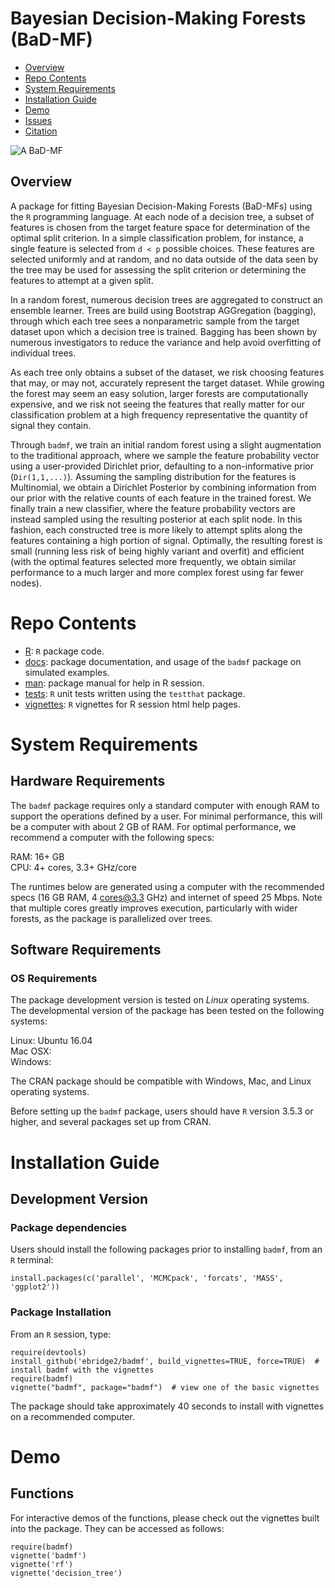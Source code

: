# Bayesian Decision-Making Forests (BaD-MF)

- [Overview](#overview)
- [Repo Contents](#repo-contents)
- [System Requirements](#system-requirements)
- [Installation Guide](#installation-guide)
- [Demo](#demo)
- [Issues](https://github.com/ebridge2/badmf/issues)
- [Citation](#citation)

![A BaD-MF](https://media0.giphy.com/media/l2YWxte7sJB2XuE8M/giphy.gif)


## Overview

A package for fitting Bayesian Decision-Making Forests (BaD-MFs) using the `R` programming language. At each node of a decision tree, a subset of features is chosen from the target feature space for determination of the optimal split criterion. In a simple classification problem, for instance, a single feature is selected from `d < p` possible choices. These features are selected uniformly and at random, and no data outside of the data seen by the tree may be used for assessing the split criterion or determining the features to attempt at a given split.

In a random forest, numerous decision trees are aggregated to construct an ensemble learner. Trees are build using 
Bootstrap AGGregation (bagging), through which each tree sees a nonparametric sample from the target dataset upon which 
a decision tree is trained. Bagging has been shown by numerous investigators to reduce the variance and help avoid overfitting of individual trees.

As each tree only obtains a subset of the dataset, we risk choosing features that may, or may not, accurately represent the
target dataset. While growing the forest may seem an easy solution, larger forests are computationally expensive, and we risk
not seeing the features that really matter for our classification problem at a high frequency representative the quantity of signal they contain.

Through `badmf`, we train an initial random forest using a slight augmentation to the traditional approach, where we sample the feature probability vector using a user-provided Dirichlet prior, defaulting to a non-informative prior (`Dir(1,1,...)`). Assuming the sampling distribution for the features is Multinomial, we obtain a Dirichlet Posterior by combining information from our prior with the relative counts of each feature in the trained forest. We finally train a new classifier, where the feature probability vectors are instead sampled using the resulting posterior at each split node. In this fashion, each constructed tree is more likely to attempt splits along the features containing a high portion of signal. Optimally, the resulting forest is small (running less risk of being highly variant and overfit) and efficient (with the optimal features selected more frequently, we obtain similar performance to a much larger and more complex forest using far fewer nodes).

# Repo Contents

- [R](./R): `R` package code.
- [docs](./docs): package documentation, and usage of the `badmf` package on simulated examples.
- [man](./man): package manual for help in R session.
- [tests](./tests): `R` unit tests written using the `testthat` package.
- [vignettes](./vignettes): `R` vignettes for R session html help pages.

# System Requirements

## Hardware Requirements

The `badmf` package requires only a standard computer with enough RAM to support the operations defined by a user. For minimal performance, this will be a computer with about 2 GB of RAM. For optimal performance, we recommend a computer with the following specs:

RAM: 16+ GB  
CPU: 4+ cores, 3.3+ GHz/core

The runtimes below are generated using a computer with the recommended specs (16 GB RAM, 4 cores@3.3 GHz) and internet of speed 25 Mbps. Note that multiple cores greatly improves execution, particularly with wider forests, as the package is parallelized over trees.

## Software Requirements

### OS Requirements

The package development version is tested on *Linux* operating systems. The developmental version of the package has been tested on the following systems:

Linux: Ubuntu 16.04  
Mac OSX:  
Windows:  

The CRAN package should be compatible with Windows, Mac, and Linux operating systems.

Before setting up the `badmf` package, users should have `R` version 3.5.3 or higher, and several packages set up from CRAN.

# Installation Guide

## Development Version

### Package dependencies

Users should install the following packages prior to installing `badmf`, from an `R` terminal:

```
install.packages(c('parallel', 'MCMCpack', 'forcats', 'MASS', 'ggplot2'))
```

### Package Installation

From an `R` session, type:

```
require(devtools)
install_github('ebridge2/badmf', build_vignettes=TRUE, force=TRUE)  # install badmf with the vignettes
require(badmf)
vignette("badmf", package="badmf")  # view one of the basic vignettes
```

The package should take approximately 40 seconds to install with vignettes on a recommended computer. 

# Demo

## Functions

For interactive demos of the functions, please check out the vignettes built into the package. They can be accessed as follows:

```
require(badmf)
vignette('badmf')
vignette('rf')
vignette('decision_tree')
```
